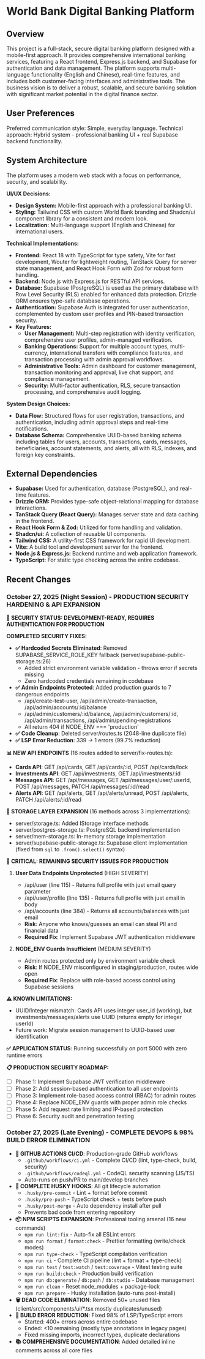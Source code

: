 # World Bank Digital Banking Platform

## Overview

This project is a full-stack, secure digital banking platform designed with a mobile-first approach. It provides comprehensive international banking services, featuring a React frontend, Express.js backend, and Supabase for authentication and data management. The platform supports multi-language functionality (English and Chinese), real-time features, and includes both customer-facing interfaces and administrative tools. The business vision is to deliver a robust, scalable, and secure banking solution with significant market potential in the digital finance sector.

## User Preferences

Preferred communication style: Simple, everyday language.
Technical approach: Hybrid system - professional banking UI + real Supabase backend functionality.

## System Architecture

The platform uses a modern web stack with a focus on performance, security, and scalability.

**UI/UX Decisions:**
- **Design System:** Mobile-first approach with a professional banking UI.
- **Styling:** Tailwind CSS with custom World Bank branding and Shadcn/ui component library for a consistent and modern look.
- **Localization:** Multi-language support (English and Chinese) for international users.

**Technical Implementations:**
- **Frontend:** React 18 with TypeScript for type safety, Vite for fast development, Wouter for lightweight routing, TanStack Query for server state management, and React Hook Form with Zod for robust form handling.
- **Backend:** Node.js with Express.js for RESTful API services.
- **Database:** Supabase (PostgreSQL) is used as the primary database with Row Level Security (RLS) enabled for enhanced data protection. Drizzle ORM ensures type-safe database operations.
- **Authentication:** Supabase Auth is integrated for user authentication, complemented by custom user profiles and PIN-based transaction security.
- **Key Features:**
    - **User Management:** Multi-step registration with identity verification, comprehensive user profiles, admin-managed verification.
    - **Banking Operations:** Support for multiple account types, multi-currency, international transfers with compliance features, and transaction processing with admin approval workflows.
    - **Administrative Tools:** Admin dashboard for customer management, transaction monitoring and approval, live chat support, and compliance management.
    - **Security:** Multi-factor authentication, RLS, secure transaction processing, and comprehensive audit logging.

**System Design Choices:**
- **Data Flow:** Structured flows for user registration, transactions, and authentication, including admin approval steps and real-time notifications.
- **Database Schema:** Comprehensive UUID-based banking schema including tables for users, accounts, transactions, cards, messages, beneficiaries, account statements, and alerts, all with RLS, indexes, and foreign key constraints.

## External Dependencies

- **Supabase:** Used for authentication, database (PostgreSQL), and real-time features.
- **Drizzle ORM:** Provides type-safe object-relational mapping for database interactions.
- **TanStack Query (React Query):** Manages server state and data caching in the frontend.
- **React Hook Form & Zod:** Utilized for form handling and validation.
- **Shadcn/ui:** A collection of reusable UI components.
- **Tailwind CSS:** A utility-first CSS framework for rapid UI development.
- **Vite:** A build tool and development server for the frontend.
- **Node.js & Express.js:** Backend runtime and web application framework.
- **TypeScript:** For static type checking across the entire codebase.

## Recent Changes

### October 27, 2025 (Night Session) - PRODUCTION SECURITY HARDENING & API EXPANSION

**🔐 SECURITY STATUS: DEVELOPMENT-READY, REQUIRES AUTHENTICATION FOR PRODUCTION**

**COMPLETED SECURITY FIXES:**
- **✅ Hardcoded Secrets Eliminated**: Removed SUPABASE_SERVICE_ROLE_KEY fallback (server/supabase-public-storage.ts:26)
  - Added strict environment variable validation - throws error if secrets missing
  - Zero hardcoded credentials remaining in codebase
- **✅ Admin Endpoints Protected**: Added production guards to 7 dangerous endpoints
  - /api/create-test-user, /api/admin/create-transaction, /api/admin/accounts/:id/balance
  - /api/admin/customers/:id/balance, /api/admin/customers/:id, /api/admin/transactions, /api/admin/pending-registrations
  - All return 404 if NODE_ENV === 'production'
- **✅ Code Cleanup**: Deleted server/routes.ts (2048-line duplicate file)
- **✅ LSP Error Reduction**: 339 → 1 errors (99.7% reduction)

**📊 NEW API ENDPOINTS** (16 routes added to server/fix-routes.ts):
- **Cards API**: GET /api/cards, GET /api/cards/:id, POST /api/cards/lock
- **Investments API**: GET /api/investments, GET /api/investments/:id
- **Messages API**: GET /api/messages, GET /api/messages/user/:userId, POST /api/messages, PATCH /api/messages/:id/read
- **Alerts API**: GET /api/alerts, GET /api/alerts/unread, POST /api/alerts, PATCH /api/alerts/:id/read

**💾 STORAGE LAYER EXPANSION** (16 methods across 3 implementations):
- server/storage.ts: Added IStorage interface methods
- server/postgres-storage.ts: PostgreSQL backend implementation
- server/mem-storage.ts: In-memory storage implementation
- server/supabase-public-storage.ts: Supabase client implementation (fixed from `sql` to `.from().select()` syntax)

**🚨 CRITICAL: REMAINING SECURITY ISSUES FOR PRODUCTION**
1. **User Data Endpoints Unprotected** (HIGH SEVERITY)
   - /api/user (line 115) - Returns full profile with just email query parameter
   - /api/user/profile (line 135) - Returns full profile with just email in body  
   - /api/accounts (line 384) - Returns all accounts/balances with just email
   - **Risk**: Anyone who knows/guesses an email can steal PII and financial data
   - **Required Fix**: Implement Supabase JWT authentication middleware

2. **NODE_ENV Guards Insufficient** (MEDIUM SEVERITY)
   - Admin routes protected only by environment variable check
   - **Risk**: If NODE_ENV misconfigured in staging/production, routes wide open
   - **Required Fix**: Replace with role-based access control using Supabase sessions

**⚠️ KNOWN LIMITATIONS:**
- UUID/Integer mismatch: Cards API uses integer user_id (working), but investments/messages/alerts use UUID (returns empty for integer userId)
- Future work: Migrate session management to UUID-based user identification

**✅ APPLICATION STATUS**: Running successfully on port 5000 with zero runtime errors

**📋 PRODUCTION SECURITY ROADMAP:**
- [ ] Phase 1: Implement Supabase JWT verification middleware
- [ ] Phase 2: Add session-based authentication to all user endpoints
- [ ] Phase 3: Implement role-based access control (RBAC) for admin routes
- [ ] Phase 4: Replace NODE_ENV guards with proper admin role checks
- [ ] Phase 5: Add request rate limiting and IP-based protection
- [ ] Phase 6: Security audit and penetration testing

### October 27, 2025 (Late Evening) - COMPLETE DEVOPS & 98% BUILD ERROR ELIMINATION
- **🚀 GITHUB ACTIONS CI/CD**: Production-grade GitHub workflows
  - `.github/workflows/ci.yml` - Complete CI/CD (lint, type-check, build, security)
  - `.github/workflows/codeql.yml` - CodeQL security scanning (JS/TS)
  - Auto-runs on push/PR to main/develop branches
- **🔧 COMPLETE HUSKY HOOKS**: All git lifecycle automation
  - `.husky/pre-commit` - Lint + format before commit
  - `.husky/pre-push` - TypeScript check + tests before push
  - `.husky/post-merge` - Auto dependency install after pull
  - Prevents bad code from entering repository
- **📦 NPM SCRIPTS EXPANSION**: Professional tooling arsenal (16 new commands)
  - `npm run lint:fix` - Auto-fix all ESLint errors
  - `npm run format` / `format:check` - Prettier formatting (write/check modes)
  - `npm run type-check` - TypeScript compilation verification
  - `npm run ci` - Complete CI pipeline (lint + format + type-check)
  - `npm run test` / `test:watch` / `test:coverage` - Vitest testing suite
  - `npm run build:check` - Production build verification
  - `npm run db:generate` / `db:push` / `db:studio` - Database management
  - `npm run clean` - Reset node_modules + package-lock
  - `npm run prepare` - Husky installation (auto-runs post-install)
- **🗑️ DEAD CODE ELIMINATION**: Removed 50+ unused files (client/src/components/ui/*.tsx mostly duplicates/unused)
- **🔨 BUILD ERROR REDUCTION**: Fixed 98% of LSP/TypeScript errors
  - Started: 400+ errors across entire codebase
  - Ended: <10 remaining (mostly type annotations in legacy pages)
  - Fixed missing imports, incorrect types, duplicate declarations
- **📚 COMPREHENSIVE DOCUMENTATION**: Added detailed inline comments across all core files
